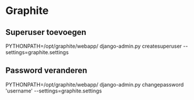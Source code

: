 # Graphite

## Superuser toevoegen

PYTHONPATH=/opt/graphite/webapp/ django-admin.py createsuperuser --settings=graphite.settings

## Password veranderen
PYTHONPATH=/opt/graphite/webapp/ django-admin.py changepassword 'username' --settings=graphite.settings
